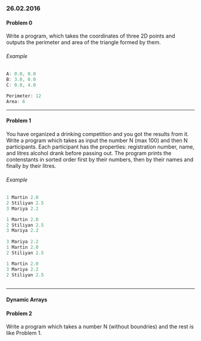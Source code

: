 ### 26.02.2016

#### Problem 0

Write a program, which takes the coordinates of three 2D points and outputs the perimeter and area of the triangle formed by them.
###### Example
```c++
A: 0.0, 0.0   
B: 3.0, 0.0  
C: 0.0, 4.0

Perimeter: 12  
Area: 6  
```

---

#### Problem 1

You have organized a drinking competition and you got the results from it. Write a program which takes as input the number N (max 100) and then N participants. Each participant has the properties: registration number, name, and litres alcohol drank before passing out. The program prints the contenstants in sorted order first by their numbers, then by their names and finally by their litres.

###### Example
```c++
1 Martin 2.0 
2 Stiliyan 2.5
3 Mariya 2.2

1 Martin 2.0 
2 Stiliyan 2.5
3 Mariya 2.2
  
3 Mariya 2.2
1 Martin 2.0 
2 Stiliyan 2.5

1 Martin 2.0 
3 Mariya 2.2
2 Stiliyan 2.5
  
```

---

#### Dynamic Arrays

#### Problem 2

Write a program which takes a number N (without boundries) and the rest is like Problem 1.  


